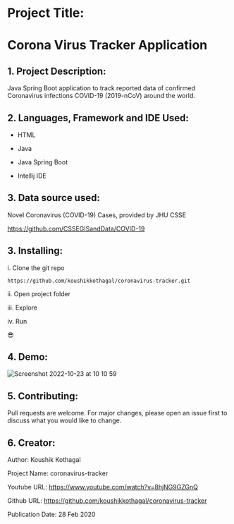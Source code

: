 # Project Title:

# Corona Virus Tracker Application

## 1. Project Description:

Java Spring Boot application to track reported data of confirmed Coronavirus infections COVID-19 (2019-nCoV) around the world.

## 2. Languages, Framework and IDE Used:

- HTML

- Java 

- Java Spring Boot

- Intellij IDE

## 3. Data source used: 

Novel Coronavirus (COVID-19) Cases, provided by JHU CSSE 

https://github.com/CSSEGISandData/COVID-19

## 3. Installing:

i. Clone the git repo

```
https://github.com/koushikkothagal/coronavirus-tracker.git
```

ii. Open project folder

iii. Explore

iv. Run

😎

## 4. Demo:

![Screenshot 2022-10-23 at 10 10 59](https://user-images.githubusercontent.com/15172744/197384059-e8561370-a1c5-4c56-b5d4-5620e252e880.png)


## 5. Contributing:

Pull requests are welcome. For major changes, please open an issue first to discuss what you would like to change.

## 6. Creator:

Author: Koushik Kothagal 

Project Name:  coronavirus-tracker

Youtube URL: https://www.youtube.com/watch?v=8hjNG9GZGnQ

Github URL: https://github.com/koushikkothagal/coronavirus-tracker

Publication Date:  28 Feb 2020
